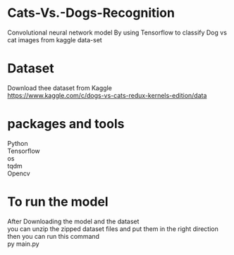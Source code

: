# Cats-Vs.-Dogs-Recognition

Convolutional neural network model 
By using Tensorflow to classify Dog vs cat images from kaggle data-set

# Dataset

Download thee dataset from Kaggle <br>
https://www.kaggle.com/c/dogs-vs-cats-redux-kernels-edition/data

# packages and tools

Python
<br>
Tensorflow
<br>
os
<br>
tqdm
<br>
Opencv<br>

# To run the model 

After Downloading the model and the dataset <br> you can unzip the zipped dataset files and put them in the right direction <br> then you can run this command<br>
py main.py
